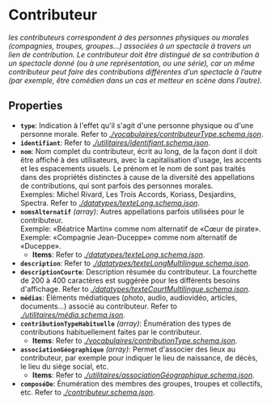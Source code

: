 # Contributeur

*les contributeurs correspondent à des personnes physiques ou morales (compagnies, troupes, groupes…) associées à un spectacle à travers un lien de contribution. Le contributeur doit être distingué de sa contribution à un spectacle donné (ou à une représentation, ou une série), car un même contributeur peut faire des contributions différentes d’un spectacle à l’autre (par exemple, être comédien dans un cas et metteur en scène dans l’autre).*

## Properties

- <a id="properties/type"></a>**`type`**: Indication à l'effet qu'il s'agit d'une personne physique ou d'une personne morale. Refer to *[./vocabulaires/contributeurType.schema.json](#vocabulaires/contributeurType.schema.json)*.
- <a id="properties/identifiant"></a>**`identifiant`**: Refer to *[./utilitaires/identifiant.schema.json](#utilitaires/identifiant.schema.json)*.
- <a id="properties/nom"></a>**`nom`**: Nom complet du contributeur, écrit au long, de la façon dont il doit être affiché à des utilisateurs, avec la capitalisation d'usage, les accents et les espacements usuels. Le prénom et le nom de sont pas traités dans des propriétés distinctes à cause de la diversité des appellations de contributions, qui sont parfois des personnes morales.<br>  Exemples: Michel Rivard, Les Trois Accords, Koriass, Desjardins, Spectra. Refer to *[./datatypes/texteLong.schema.json](#datatypes/texteLong.schema.json)*.
- <a id="properties/nomsAlternatif"></a>**`nomsAlternatif`** *(array)*: Autres appellations parfois utilisées pour le contributeur.<br>  Exemple: «Béatrice Martin» comme nom alternatif de «Cœur de pirate».
Exemple: «Compagnie Jean-Duceppe» comme nom alternatif de «Duceppe».
  - <a id="properties/nomsAlternatif/items"></a>**Items**: Refer to *[./datatypes/texteLong.schema.json](#datatypes/texteLong.schema.json)*.
- <a id="properties/description"></a>**`description`**: Refer to *[./datatypes/texteLongMultilingue.schema.json](#datatypes/texteLongMultilingue.schema.json)*.
- <a id="properties/descriptionCourte"></a>**`descriptionCourte`**: Description résumée du contributeur. La fourchette de 200 à 400 caractères est suggérée pour les différents besoins d'affichage. Refer to *[./datatypes/texteCourtMultilingue.schema.json](#datatypes/texteCourtMultilingue.schema.json)*.
- <a id="properties/m%C3%A9dias"></a>**`médias`**: Éléments médiatiques (photo, audio, audiovidéo, articles, documents...) associé au contributeur. Refer to *[./utilitaires/média.schema.json](#utilitaires/m%C3%A9dia.schema.json)*.
- <a id="properties/contributionTypeHabituelle"></a>**`contributionTypeHabituelle`** *(array)*: Énumération des types de contributions habituellement faites par le contributeur.
  - <a id="properties/contributionTypeHabituelle/items"></a>**Items**: Refer to *[./vocabulaires/contributionType.schema.json](#vocabulaires/contributionType.schema.json)*.
- <a id="properties/associationG%C3%A9ographique"></a>**`associationGéographique`** *(array)*: Permet d'associer des lieux au contributeur, par exemple pour indiquer le lieu de naissance, de décès, le lieu du siège social, etc.
  - <a id="properties/associationG%C3%A9ographique/items"></a>**Items**: Refer to *[./utilitaires/associationGéographique.schema.json](#utilitaires/associationG%C3%A9ographique.schema.json)*.
- <a id="properties/compos%C3%A9De"></a>**`composéDe`**: Énumération des membres des groupes, troupes et collectifs, etc. Refer to *[./contributeur.schema.json](#contributeur.schema.json)*.
